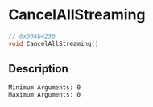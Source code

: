 # CancelAllStreaming
```c
// 0x004b4250
void CancelAllStreaming()
```
## Description
```
Minimum Arguments: 0
Maximum Arguments: 0
```
